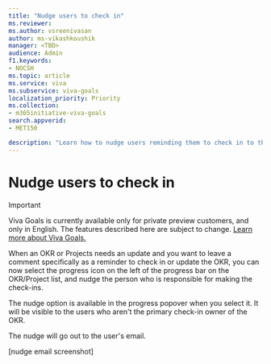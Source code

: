 ```yaml
---
title: "Nudge users to check in"
ms.reviewer: 
ms.author: vsreenivasan
author: ms-vikashkoushik
manager: <TBD>
audience: Admin
f1.keywords:
- NOCSH
ms.topic: article
ms.service: viva
ms.subservice: viva-goals
localization_priority: Priority
ms.collection:  
- m365initiative-viva-goals
search.appverid:
- MET150

description: "Learn how to nudge users reminding them to check in to their OKRs?"
---
```


# Nudge users to check in

> [!IMPORTANT]
> Viva Goals is currently available only for private preview customers, and only in English. The features described here are subject to change. [Learn more about Viva Goals.](https://go.microsoft.com/fwlink/?linkid=2189933)

When an OKR or Projects needs an update and you want to leave a comment specifically as a reminder to check in or update the OKR, you can now select the progress icon on the left of the progress bar on the OKR/Project list, and nudge the person who is responsible for making the check-ins.

The nudge option is available in the progress popover when you select it. It will be visible to the users who aren't the primary check-in owner of the OKR.

The nudge will go out to the user's email.
  
[nudge email screenshot]
